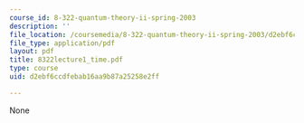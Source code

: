 ```yaml
---
course_id: 8-322-quantum-theory-ii-spring-2003
description: ''
file_location: /coursemedia/8-322-quantum-theory-ii-spring-2003/d2ebf6ccdfebab16aa9b87a25258e2ff_8322lecture1_time.pdf
file_type: application/pdf
layout: pdf
title: 8322lecture1_time.pdf
type: course
uid: d2ebf6ccdfebab16aa9b87a25258e2ff

---
```

None